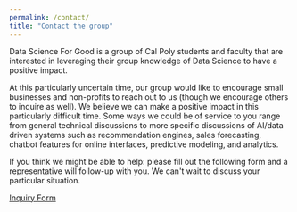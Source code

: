 ```yaml
---
permalink: /contact/
title: "Contact the group"
---
```


Data Science For Good is a group of Cal Poly students and faculty that are interested in leveraging their group knowledge of Data Science to have a positive impact. 

At this particularly uncertain time, our group would like to encourage small businesses and non-profits to reach out to us (though we encourage others to inquire as well). We believe we can make a positive impact in this particularly difficult time.  Some ways we could be of service to you range from general technical discussions to more specific discussions of AI/data driven systems such as recommendation engines, sales forecasting, chatbot features for online interfaces, predictive modeling, and analytics. 

If you think we might be able to help: please fill out the following form and a representative will follow-up with you. We can't wait to discuss your particular situation. 

<a href="https://forms.gle/qTBa9idTx9Bx4Uj2A">Inquiry Form</a>
